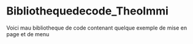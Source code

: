 # Bibliothequedecode_TheoImmi
Voici mau bibliotheque de code contenant quelque exemple de mise en page et de menu
